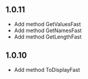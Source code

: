 ## 1.0.11
- Add method GetValuesFast
- Add method GetNamesFast
- Add method GetLengthFast

## 1.0.10
- Add method ToDisplayFast
